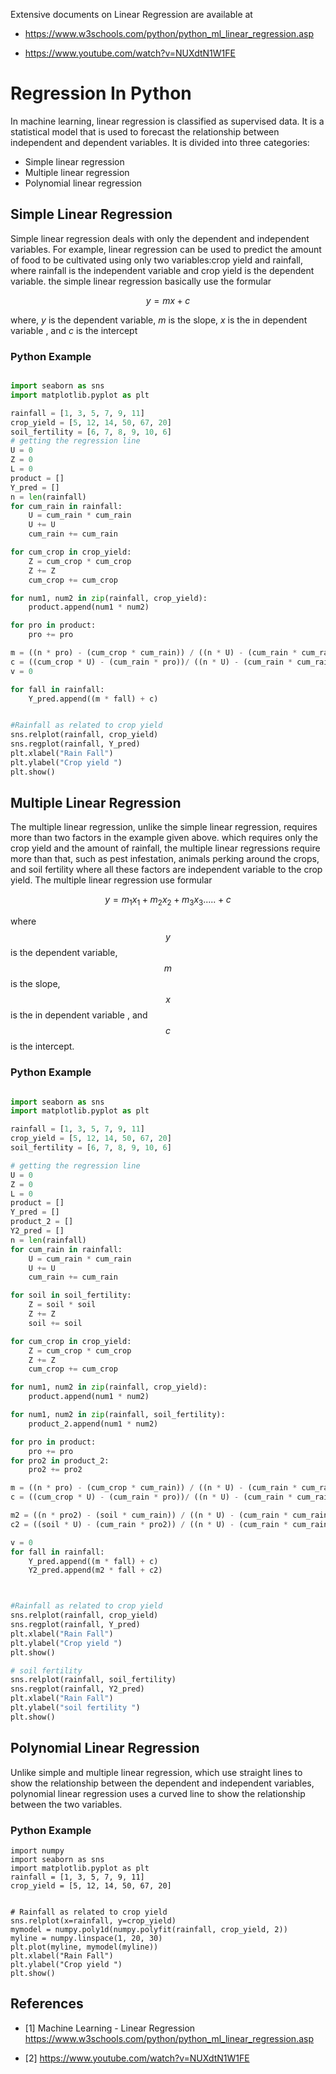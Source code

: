 Extensive documents on Linear Regression are available at

*  <https://www.w3schools.com/python/python_ml_linear_regression.asp>

*  <https://www.youtube.com/watch?v=NUXdtN1W1FE>

# Regression In Python
 
In machine learning, linear regression is classified as supervised data. 
It is a statistical model that is used to forecast the relationship between
independent and dependent variables. It is divided into three categories:

* Simple linear regression
* Multiple linear regression
* Polynomial linear regression

## Simple Linear Regression

Simple linear regression deals with only the dependent and independent variables.
For example, linear regression can be used to predict the amount of food to be 
cultivated using only two variables:crop yield and rainfall, where rainfall is the 
independent variable and crop yield is the dependent variable. the simple linear 
regression basically use the formular 

$$y = mx + c$$

where, $y$ is the dependent variable, $m$ is 
the slope, $x$ is the in dependent variable , and $c$ is the intercept

### Python Example

``` python

import seaborn as sns
import matplotlib.pyplot as plt

rainfall = [1, 3, 5, 7, 9, 11]
crop_yield = [5, 12, 14, 50, 67, 20]
soil_fertility = [6, 7, 8, 9, 10, 6]
# getting the regression line
U = 0
Z = 0
L = 0
product = []
Y_pred = []
n = len(rainfall)
for cum_rain in rainfall:
    U = cum_rain * cum_rain
    U += U
    cum_rain += cum_rain

for cum_crop in crop_yield:
    Z = cum_crop * cum_crop
    Z += Z
    cum_crop += cum_crop

for num1, num2 in zip(rainfall, crop_yield):
    product.append(num1 * num2)

for pro in product:
    pro += pro

m = ((n * pro) - (cum_crop * cum_rain)) / ((n * U) - (cum_rain * cum_rain))
c = ((cum_crop * U) - (cum_rain * pro))/ ((n * U) - (cum_rain * cum_rain))
v = 0

for fall in rainfall:
    Y_pred.append((m * fall) + c)


#Rainfall as related to crop yield
sns.relplot(rainfall, crop_yield)
sns.regplot(rainfall, Y_pred)
plt.xlabel("Rain Fall")
plt.ylabel("Crop yield ")
plt.show()

```

## Multiple Linear Regression

The multiple linear regression, unlike the simple linear regression, requires 
more than two factors in the example given above. which requires only the crop
yield and the amount of rainfall, the multiple linear regressions require more 
than that, such as pest infestation, animals perking around the crops, and soil 
fertility where all these factors are independent variable to the crop yield. The 
multiple linear regression use formular 

$$y = m_1x_1 + m_2x_2 +m_3x_3 ..... + c$$

where $$y$$
is the dependent variable, $$m$$ is the slope, $$x$$ is the in dependent variable , and $$c$$
is the intercept.

### Python Example

``` python

import seaborn as sns
import matplotlib.pyplot as plt

rainfall = [1, 3, 5, 7, 9, 11]
crop_yield = [5, 12, 14, 50, 67, 20]
soil_fertility = [6, 7, 8, 9, 10, 6]

# getting the regression line
U = 0
Z = 0
L = 0
product = []
Y_pred = []
product_2 = []
Y2_pred = []
n = len(rainfall)
for cum_rain in rainfall:
    U = cum_rain * cum_rain
    U += U
    cum_rain += cum_rain

for soil in soil_fertility:
    Z = soil * soil
    Z += Z
    soil += soil

for cum_crop in crop_yield:
    Z = cum_crop * cum_crop
    Z += Z
    cum_crop += cum_crop

for num1, num2 in zip(rainfall, crop_yield):
    product.append(num1 * num2)

for num1, num2 in zip(rainfall, soil_fertility):
    product_2.append(num1 * num2)

for pro in product:
    pro += pro
for pro2 in product_2:
    pro2 += pro2

m = ((n * pro) - (cum_crop * cum_rain)) / ((n * U) - (cum_rain * cum_rain))
c = ((cum_crop * U) - (cum_rain * pro))/ ((n * U) - (cum_rain * cum_rain))

m2 = ((n * pro2) - (soil * cum_rain)) / ((n * U) - (cum_rain * cum_rain))
c2 = ((soil * U) - (cum_rain * pro2)) / ((n * U) - (cum_rain * cum_rain))

v = 0
for fall in rainfall:
    Y_pred.append((m * fall) + c)
    Y2_pred.append(m2 * fall + c2)



#Rainfall as related to crop yield
sns.relplot(rainfall, crop_yield)
sns.regplot(rainfall, Y_pred)
plt.xlabel("Rain Fall")
plt.ylabel("Crop yield ")
plt.show()

# soil fertility
sns.relplot(rainfall, soil_fertility)
sns.regplot(rainfall, Y2_pred)
plt.xlabel("Rain Fall")
plt.ylabel("soil fertility ")
plt.show()


```


## Polynomial Linear Regression

Unlike simple and multiple linear regression, which use straight lines to 
show the relationship between the dependent and independent variables, polynomial
linear regression uses a curved line to show the relationship between the two variables.

### Python Example

``` python* 
import numpy
import seaborn as sns
import matplotlib.pyplot as plt
rainfall = [1, 3, 5, 7, 9, 11]
crop_yield = [5, 12, 14, 50, 67, 20]


# Rainfall as related to crop yield
sns.relplot(x=rainfall, y=crop_yield)
mymodel = numpy.poly1d(numpy.polyfit(rainfall, crop_yield, 2))
myline = numpy.linspace(1, 20, 30)
plt.plot(myline, mymodel(myline))
plt.xlabel("Rain Fall")
plt.ylabel("Crop yield ")
plt.show()

```

## References
* [1] Machine Learning - Linear Regression <https://www.w3schools.com/python/python_ml_linear_regression.asp>

* [2] <https://www.youtube.com/watch?v=NUXdtN1W1FE>



